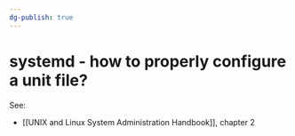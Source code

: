 ```yaml
---
dg-publish: true
---
```


# systemd - how to properly configure a unit file?

See:

- [[UNIX and Linux System Administration Handbook]], chapter 2
